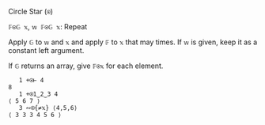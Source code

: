 Circle Star (`⍟`)

`𝔽⍟𝔾 𝕩`, `𝕨 𝔽⍟𝔾 𝕩`: Repeat

Apply `𝔾` to `𝕨` and `𝕩` and apply `𝔽` to `𝕩` that may times. If `𝕨` is given, keep it as a constant left argument.

If `𝔾` returns an array, give `𝔽⍟𝕩` for each element.
```
   1 +⍟⊢ 4
8
   1 +⍟1‿2‿3 4
⟨ 5 6 7 ⟩
   3 ∾⍟{≠𝕩} ⟨4,5,6⟩
⟨ 3 3 3 4 5 6 ⟩
```